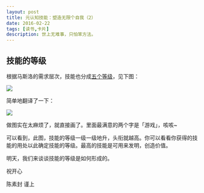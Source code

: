 ```yaml
---
layout: post
title: 元认知技能：塑造无限个自我（2）
date: 2016-02-22
tags: [读书,卡片]
description: 世上无难事，只怕笨方法。
---
```



## 技能的等级

根据马斯洛的需求层次，技能也分成[五个等级](https://www.wikiwand.com/en/Skill)，见下图：

![](http://openmindclub.qiniudn.com/cnfeat/image/KokcharovSkillHierarchy2015.jpg)

简单地翻译了一下：

![](http://openmindclub.qiniudn.com/cnfeat/image/SkillHierarchyCn.jpg)

做图实在太麻烦了，就直接画了。里面最满意的两个字是「游戏」，咳咳~

可以看到，此图，技能的等级一级一级地升，头衔就越高。你可以看看你获得的技能的用处以此确定技能的等级。最高的技能是可用来发明，创造价值。

明天，我们来谈谈技能的等级是如何形成的。

祝开心

陈素封 谨上

